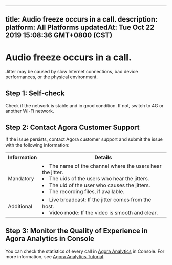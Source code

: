 
---
title: Audio freeze occurs in a call.
description: 
platform: All Platforms
updatedAt: Tue Oct 22 2019 15:08:36 GMT+0800 (CST)
---
# Audio freeze occurs in a call.
Jitter may be caused by slow Internet connections, bad device performances, or the physical environment.

## Step 1: Self-check

Check if the network is stable and in good condition. If not, switch to 4G or another Wi-Fi network.

## Step 2: Contact Agora Customer Support

If the issue persists, contact Agora customer support and submit the issue with the following information:

<table>
  <tr>
    <th>Information</th>
    <th>Details</th>
  </tr>
  <tr>
    <td>Mandatory</td>
    <td><li>The name of the channel where the users hear the jitter.</li><li>The uids of the users who hear the jitters.</li><li>The uid of the user who causes the jitters.</li><li>The recording files, if available.</li></td>
  </tr>
  <tr>
    <td>Additional</td>
    <td><li>Live broadcast: If the jitter comes from the host.</li><li>Video mode: If the video is smooth and clear.</li></td>
  </tr>
</table>

## Step 3: Monitor the Quality of Experience in Agora Analytics in Console

You can check the statistics of every call in [Agora Analytics](https://dashboard.agora.io/analytics/call/search) in Console. For more information, see [Agora Analytics Tutorial](https://dashboard.agora.io/analytics/call/tutorial?_ga=2.197716463.1125435494.1542623251-764614247.1539586349).
